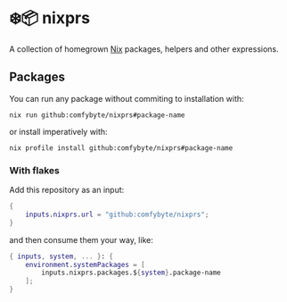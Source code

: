 # ❄️📦️ nixprs
A collection of homegrown [Nix](https://nixos.org/) packages, helpers and other expressions.

## Packages
You can run any package without commiting to installation with:
```
nix run github:comfybyte/nixprs#package-name
```

or install imperatively with:
```
nix profile install github:comfybyte/nixprs#package-name
```

### With flakes
Add this repository as an input:
```nix
{
    inputs.nixprs.url = "github:comfybyte/nixprs";
}
```

and then consume them your way, like:
```nix
{ inputs, system, ... }: {
    environment.systemPackages = [
        inputs.nixprs.packages.${system}.package-name
    ];
}
```

